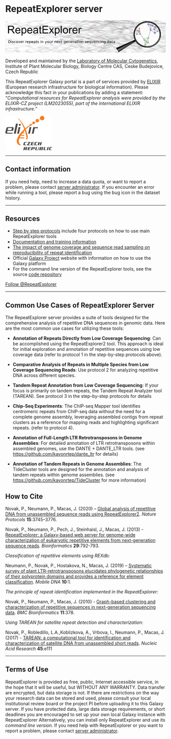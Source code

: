 # RepeatExplorer server

![Welcome to RepeatExplorer](images/RE_header.png)

Developed and maintained by the [Laboratory of Molecular Cytogenetics](http://w3lamc.umbr.cas.cz/lamc/), Institute of Plant Molecular Biology, Biology Centre CAS, Ceske Budejovice, Czech Republic

This RepeatExplorer Galaxy portal is a part of services provided by [ELIXIR](https://www.elixir-czech.cz/) (European research infrastructure for biological information). Please acknowledge this fact in your publications by adding a statement: “*Computational resources for RepeatExplorer analysis were provided by the ELIXIR-CZ project (LM2023055), part of the international ELIXIR infrastructure.*”

![ELIXIR](images/ELIXIR_CZECHREPUBLIC_white_background_small.png)

---
## Contact information

If you need help, need to increase a data quota, or want to report a problem, please contact [server administrator](mailto:regalaxy@rt.cesnet.cz). If you encounter an error while running a tool, please report a bug using the bug icon in the dataset history.

---
## Resources

- [Step by step protocols](https://rdcu.be/b80Gr) include four protocols on how to use main RepeatExplorer tools
- [Documentation and training information](http://repeatexplorer.org/)
- [The impact of genome coverage and sequence read sampling on reproducibility of repeat identification](http://repeatexplorer.org/?page_id=179)
- Official [Galaxy Project](https://galaxyproject.org/) website with information on how to use the Galaxy platform
- For the command line version of the RepeatExplorer tools, see the source [code repository](https://github.com/kavonrtep/repex_tarean)

[Follow @RepeatExplorer](https://twitter.com/RepeatExplorer?ref_src=twsrc%5Etfw)


---
## Common Use Cases of RepeatExplorer Server

The RepeatExplorer server provides a suite of tools designed for the comprehensive analysis of repetitive DNA sequences in genomic data. Here are the most common use cases for utilizing these tools:

- **Annotation of Repeats Directly from Low Coverage Sequencing**: Can be accomplished using the RepeatExplorer2 tool. This approach is ideal for initial exploration and annotation of repetitive sequences using low coverage data (refer to protocol 1 in the step-by-step protocols above).

- **Comparative Analysis of Repeats in Multiple Species from Low Coverage Sequencing Reads**: Use protocol 2 for analyzing repetitive DNA across different species.

- **Tandem Repeat Annotation from Low Coverage Sequencing**: If your focus is primarily on tandem repeats, the Tandem Repeat Analyzer tool (TAREAN). See protocol 3 in the step-by-step protocols for details

- **Chip-Seq Experiments**: The ChIP-seq Mapper tool identifies centromeric repeats from ChIP-seq data without the need for a complete genome assembly, leveraging assembled contigs from repeat clusters as a reference for mapping reads and highlighting significant repeats. (refer to protocol 4).

- **Annotation of Full-Length LTR Retrotransposons in Genome Assemblies**: For detailed annotation of LTR retrotransposons within assembled genomes, use the DANTE + DANTE_LTR tools. (see https://github.com/kavonrtep/dante_ltr for details) 

- **Annotation of Tandem Repeats in Genome Assemblies**: The TideCluster tools are designed for the annotation and analysis of tandem repeats within genome assemblies. (see https://github.com/kavonrtep/TideCluster for more information)


## How to Cite

Novak, P., Neumann, P., Macas, J. (2020) – [Global analysis of repetitive DNA from unassembled sequence reads using RepeatExplorer2](https://rdcu.be/b80Gr). *Nature Protocols* **15**:3745–3776.

Novak, P., Neumann, P., Pech, J., Steinhaisl, J., Macas, J. (2013) - [RepeatExplorer: a Galaxy-based web server for genome-wide characterization of eukaryotic repetitive elements from next-generation sequence reads](http://bioinformatics.oxfordjournals.org/content/29/6/792). *Bioinformatics* **29**:792-793.

*Classification of repetitive elements using REXdb:*

Neumann, P., Novak, P., Hostakova, N., Macas, J. (2019) – [Systematic survey of plant LTR-retrotransposons elucidates phylogenetic relationships of their polyprotein domains and provides a reference for element classification](https://mobilednajournal.biomedcentral.com/articles/10.1186/s13100-018-0144-1). *Mobile DNA* **10**:1.

*The principle of repeat identification implemented in the RepeatExplorer:*

Novak, P., Neumann, P., Macas, J. (2010) - [Graph-based clustering and characterization of repetitive sequences in next-generation sequencing data](http://www.biomedcentral.com/1471-2105/11/378). *BMC Bioinformatics* **11**:378.

*Using TAREAN for satellite repeat detection and characterization:*

Novak, P., Robledillo, L.A.,Koblizkova, A., Vrbova, I., Neumann, P., Macas, J. (2017) - [TAREAN: a computational tool for identification and characterization of satellite DNA from unassembled short reads](https://doi.org/10.1093/nar/gkx257). *Nucleic Acid Research* **45**:e111

---

## Terms of Use

RepeatExplorer is provided as free, public, Internet accessible service, in the hope that it will be useful, but WITHOUT ANY WARRANTY. Data transfer are encrypted, but data storage is not. If there are restrictions on the way your research data can be stored and used, please consult your local institutional review board or the project PI before uploading it to this Galaxy server. If you have protected data, large data storage requirements, or short deadlines you are encouraged to set up your own local Galaxy instance with RepeatExplorer Alternatively, you can install only RepeatExplorer and use its *command line version*. If you need help with RepeatExplorer or you want to report a problem, please contact [server administrator](mailto:regalaxy@rt.cesnet.cz).

